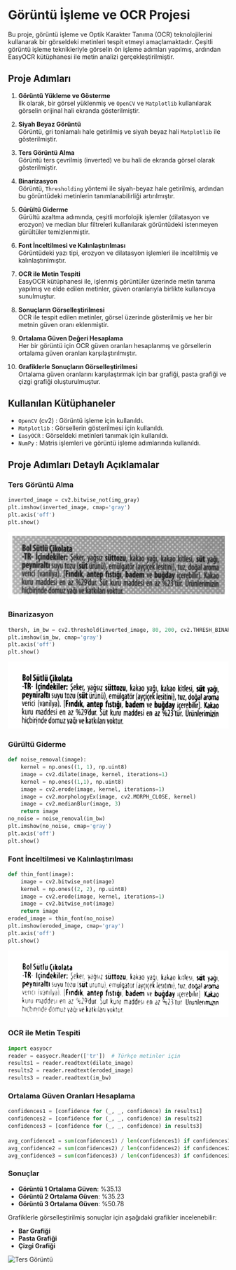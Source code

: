 # Görüntü İşleme ve OCR Projesi

Bu proje, görüntü işleme ve Optik Karakter Tanıma (OCR) teknolojilerini kullanarak bir görseldeki metinleri tespit etmeyi amaçlamaktadır. Çeşitli görüntü işleme teknikleriyle görselin ön işleme adımları yapılmış, ardından EasyOCR kütüphanesi ile metin analizi gerçekleştirilmiştir.

## Proje Adımları

1. **Görüntü Yükleme ve Gösterme**  
   İlk olarak, bir görsel yüklenmiş ve `OpenCV` ve `Matplotlib` kullanılarak görselin orijinal hali ekranda gösterilmiştir.

2. **Siyah Beyaz Görüntü**  
   Görüntü, gri tonlamalı hale getirilmiş ve siyah beyaz hali `Matplotlib` ile gösterilmiştir.

3. **Ters Görüntü Alma**  
   Görüntü ters çevrilmiş (inverted) ve bu hali de ekranda görsel olarak gösterilmiştir.

4. **Binarizasyon**  
   Görüntü, `Thresholding` yöntemi ile siyah-beyaz hale getirilmiş, ardından bu görüntüdeki metinlerin tanımlanabilirliği artırılmıştır.

5. **Gürültü Giderme**  
   Gürültü azaltma adımında, çeşitli morfolojik işlemler (dilatasyon ve erozyon) ve median blur filtreleri kullanılarak görüntüdeki istenmeyen gürültüler temizlenmiştir.

6. **Font İnceltilmesi ve Kalınlaştırılması**  
   Görüntüdeki yazı tipi, erozyon ve dilatasyon işlemleri ile inceltilmiş ve kalınlaştırılmıştır.

7. **OCR ile Metin Tespiti**  
   EasyOCR kütüphanesi ile, işlenmiş görüntüler üzerinde metin tanıma yapılmış ve elde edilen metinler, güven oranlarıyla birlikte kullanıcıya sunulmuştur.

8. **Sonuçların Görselleştirilmesi**  
   OCR ile tespit edilen metinler, görsel üzerinde gösterilmiş ve her bir metnin güven oranı eklenmiştir.

9. **Ortalama Güven Değeri Hesaplama**  
   Her bir görüntü için OCR güven oranları hesaplanmış ve görsellerin ortalama güven oranları karşılaştırılmıştır.

10. **Grafiklerle Sonuçların Görselleştirilmesi**  
    Ortalama güven oranlarını karşılaştırmak için bar grafiği, pasta grafiği ve çizgi grafiği oluşturulmuştur.

## Kullanılan Kütüphaneler

- `OpenCV` (cv2) : Görüntü işleme için kullanıldı.
- `Matplotlib` : Görsellerin gösterilmesi için kullanıldı.
- `EasyOCR` : Görseldeki metinleri tanımak için kullanıldı.
- `NumPy` : Matris işlemleri ve görüntü işleme adımlarında kullanıldı.

## Proje Adımları Detaylı Açıklamalar

### Ters Görüntü Alma
```python
inverted_image = cv2.bitwise_not(img_gray)
plt.imshow(inverted_image, cmap='gray')
plt.axis('off')
plt.show()
```
![Ters Görüntü](Images/download.png)

### Binarizasyon
```python
thersh, im_bw = cv2.threshold(inverted_image, 80, 200, cv2.THRESH_BINARY)
plt.imshow(im_bw, cmap='gray')
plt.axis('off')
plt.show()
```
![Ters Görüntü](Images/im_bw.png)

### Gürültü Giderme
```python
def noise_removal(image):
    kernel = np.ones((1, 1), np.uint8)
    image = cv2.dilate(image, kernel, iterations=1)
    kernel = np.ones((1,1), np.uint8)
    image = cv2.erode(image, kernel, iterations=1)
    image = cv2.morphologyEx(image, cv2.MORPH_CLOSE, kernel)
    image = cv2.medianBlur(image, 3)
    return image
no_noise = noise_removal(im_bw)
plt.imshow(no_noise, cmap='gray')
plt.axis('off')
plt.show()
```
### Font İnceltilmesi ve Kalınlaştırılması
```python
def thin_font(image):
    image = cv2.bitwise_not(image)
    kernel = np.ones((2, 2), np.uint8)
    image = cv2.erode(image, kernel, iterations=1)
    image = cv2.bitwise_not(image)
    return image
eroded_image = thin_font(no_noise)
plt.imshow(eroded_image, cmap='gray')
plt.axis('off')
plt.show()
```
![Ters Görüntü](Images/eroded.png)

### OCR ile Metin Tespiti
```python
import easyocr
reader = easyocr.Reader(['tr'])  # Türkçe metinler için
results1 = reader.readtext(dilate_image)
results2 = reader.readtext(eroded_image)
results3 = reader.readtext(im_bw)
```
### Ortalama Güven Oranları Hesaplama
```python
confidences1 = [confidence for (_, _, confidence) in results1]
confidences2 = [confidence for (_, _, confidence) in results2]
confidences3 = [confidence for (_, _, confidence) in results3]

avg_confidence1 = sum(confidences1) / len(confidences1) if confidences1 else 0
avg_confidence2 = sum(confidences2) / len(confidences2) if confidences2 else 0
avg_confidence3 = sum(confidences3) / len(confidences3) if confidences3 else 0
```
### Sonuçlar

- **Görüntü 1 Ortalama Güven**: %35.13
- **Görüntü 2 Ortalama Güven**: %35.23
- **Görüntü 3 Ortalama Güven**: %50.78

Grafiklerle görselleştirilmiş sonuçlar için aşağıdaki grafikler incelenebilir:

- **Bar Grafiği**
- **Pasta Grafiği**
- **Çizgi Grafiği**
  
![Ters Görüntü](grafik.png)
